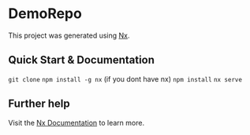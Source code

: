 # DemoRepo

This project was generated using [Nx](https://nx.dev).

## Quick Start & Documentation

`git clone`
`npm install -g nx` (if you dont have nx)
`npm install`
`nx serve`

## Further help

Visit the [Nx Documentation](https://nx.dev/angular) to learn more.
